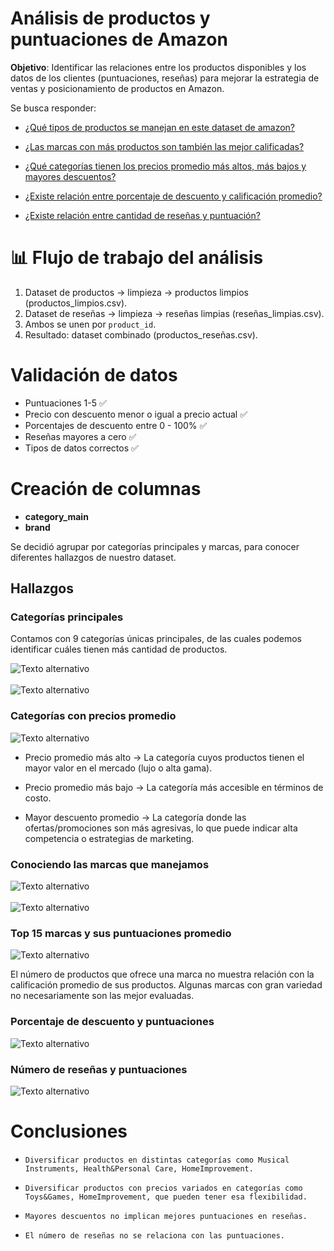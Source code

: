 # Análisis de productos y puntuaciones de Amazon

**Objetivo**: Identificar las relaciones entre los productos disponibles y los datos de los clientes (puntuaciones, reseñas) para mejorar la estrategia de ventas y posicionamiento de productos en Amazon.

Se busca responder:

- [¿Qué tipos de productos se manejan en este dataset de amazon?](#categorías-principales)

- [¿Las marcas con más productos son también las mejor calificadas?](#top-15-marcas-y-sus-puntuaciones-promedio)

- [¿Qué categorías tienen los precios promedio más altos, más bajos y mayores descuentos?](#categorías-con-precios-promedio)

- [¿Existe relación entre porcentaje de descuento y calificación promedio?](#porcentaje-de-descuento-y-puntuaciones)

- [¿Existe relación entre cantidad de reseñas y puntuación?](#número-de-reseñas-y-puntuaciones)

# 📊 Flujo de trabajo del análisis

1. Dataset de productos → limpieza → productos limpios (productos_limpios.csv).
2. Dataset de reseñas → limpieza → reseñas limpias (reseñas_limpias.csv).
3. Ambos se unen por `product_id`.
4. Resultado: dataset combinado (productos_reseñas.csv).

# Validación de datos

- Puntuaciones 1-5 ✅
- Precio con descuento menor o igual a precio actual ✅
- Porcentajes de descuento entre 0 - 100% ✅
- Reseñas mayores a cero ✅
- Tipos de datos correctos ✅

# Creación de columnas

- **category_main**
- **brand**

Se decidió agrupar por categorías principales y marcas, para conocer diferentes hallazgos de nuestro dataset.

## Hallazgos

### Categorías principales

Contamos con 9 categorías únicas principales, de las cuales podemos identificar cuáles tienen más cantidad de productos.

<img src="./visualizaciones/categorias.png" alt="Texto alternativo"  style="display: block; margin: 0 auto;">

<br>

<img src="./visualizaciones/top3categoriasproductos.png" alt="Texto alternativo"  style="display: block; margin: 0 auto;">

### Categorías con precios promedio

<img src="./visualizaciones/categorias_precios.png" alt="Texto alternativo"  style="display: block; margin: 0 auto;">

- Precio promedio más alto → La categoría cuyos productos tienen el mayor valor en el mercado (lujo o alta gama).

- Precio promedio más bajo → La categoría más accesible en términos de costo.

- Mayor descuento promedio → La categoría donde las ofertas/promociones son más agresivas, lo que puede indicar alta competencia o estrategias de marketing.

### Conociendo las marcas que manejamos

<img src="./visualizaciones/marcas_satisfaccion.png" alt="Texto alternativo"  style="display: block; margin: 0 auto;">

<br>

<img src="./visualizaciones/top5_por_categoria.png" alt="Texto alternativo"  style="display: block; margin: 0 auto;">

### Top 15 marcas y sus puntuaciones promedio

<img src="./visualizaciones/productos_vs_rating.png" alt="Texto alternativo"  style="display: block; margin: 0 auto;">

El número de productos que ofrece una marca no muestra relación con la calificación promedio de sus productos. Algunas marcas con gran variedad no necesariamente son las mejor evaluadas.

### Porcentaje de descuento y puntuaciones

<img src="./visualizaciones/descuento_vs_rating.png" alt="Texto alternativo"  style="display: block; margin: 0 auto;">

### Número de reseñas y puntuaciones

<img src="./visualizaciones/resenas_vs_rating.png" alt="Texto alternativo"  style="display: block; margin: 0 auto;">

# Conclusiones

- `Diversificar productos en distintas categorías como Musical Instruments, Health&Personal Care, HomeImprovement.`

- `Diversificar productos con precios variados en categorías como Toys&Games, HomeImprovement, que pueden tener esa flexibilidad.`

- `Mayores descuentos no implican mejores puntuaciones en reseñas.`

- `El número de reseñas no se relaciona con las puntuaciones.`

